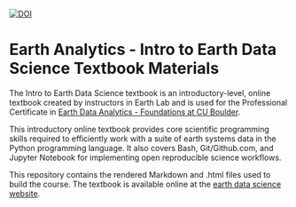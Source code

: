 [![DOI](https://zenodo.org/badge/205400714.svg)](https://doi.org/10.5281/zenodo.3382162)

# Earth Analytics - Intro to Earth Data Science Textbook Materials

The Intro to Earth Data Science textbook is an introductory-level, online textbook created by instructors in Earth Lab and is used for the Professional Certificate in <a href="https://www.colorado.edu/earthlab/earth-data-analytics-foundations-professional-certificate" target="_blank">Earth Data Analytics - Foundations at CU Boulder</a>. 

This introductory online textbook provides core scientific programming skills required to efficiently work with a suite of earth systems data in the Python programming language. It also covers Bash, Git/Github.com, and Jupyter Notebook for implementing open reproducible science workflows. 

This repository contains the rendered Markdown and .html files used to build the course. The textbook is available online at the <a href="https://www.earthdatascience.org/courses/intro-to-earth-data-science/" target="_blank">earth data science website</a>.

